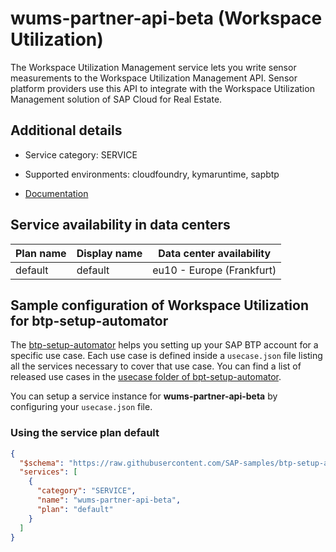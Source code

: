 # wums-partner-api-beta (Workspace Utilization)

The Workspace Utilization Management service lets you write sensor measurements to the Workspace Utilization Management API. Sensor platform providers use this API to integrate with the Workspace Utilization Management solution of SAP Cloud for Real Estate.

## Additional details
- Service category: SERVICE
- Supported environments: cloudfoundry, kymaruntime, sapbtp

- [Documentation](https://help.sap.com/viewer/p/SAP_CLOUD_FOR_REAL_ESTATE)

## Service availability in data centers

| Plan name | Display name | Data center availability  |
|------|----------------|---------------------------|
|  default  |  default  | eu10 - Europe (Frankfurt)  |

## Sample configuration of **Workspace Utilization** for btp-setup-automator

The [btp-setup-automator](https://github.com/SAP-samples/btp-setup-automator) helps you setting up your SAP BTP account for a specific use case. Each use case is defined inside a `usecase.json` file listing all the services necessary to cover that use case. You can find a list of released use cases in the [usecase folder of bpt-setup-automator](https://github.com/SAP-samples/btp-setup-automator/tree/main/usecases).

You can setup a service instance for **wums-partner-api-beta** by configuring your `usecase.json` file.

### Using the service plan **default**

```json
{
  "$schema": "https://raw.githubusercontent.com/SAP-samples/btp-setup-automator/main/libs/btpsa-usecase.json",
  "services": [
    {
      "category": "SERVICE",
      "name": "wums-partner-api-beta",
      "plan": "default"
    }
  ]
}
```
